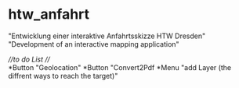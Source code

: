 htw_anfahrt
===========

 "Entwicklung einer interaktive Anfahrtsskizze HTW Dresden" <br>
 "Development of an interactive  mapping application"
 
 *//to do List //* <br>
*Button "Geolocation"
*Button "Convert2Pdf
*Menu "add Layer (the diffrent ways to reach the target)"
